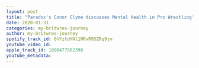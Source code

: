 ```yaml
---
layout: post
title: "Paradox's Conor Clyne discusses Mental Health in Pro Wrestling"
date: 2020-01-31
categories: my-britwres-journey
author: my-britwres-journey
spotify_track_id: 6hYztdYNl1NRvR9SZRq9jm
youtube_video_id: 
apple_track_id: 1000477562398
youtube_metadata: 
---
```


